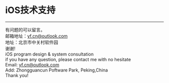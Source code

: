 # iOS技术支持
***
有问题的可以留言。</br>
邮箱地址：yf.cn@outlook.com</br>
地址：北京市中关村软件园</br>
谢谢!</br>
iOS program design & system consultation</br>
if you have any question, please contact me with no hesitate</br>
Email: yf.cn@outlook.com</br>
Add: Zhongguancun Poftware Park, Peking,China</br>
Thank you!
